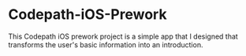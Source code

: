 # Codepath-iOS-Prework
This Codepath iOS prework project is a simple app that I designed that transforms the user's basic information into an introduction.
